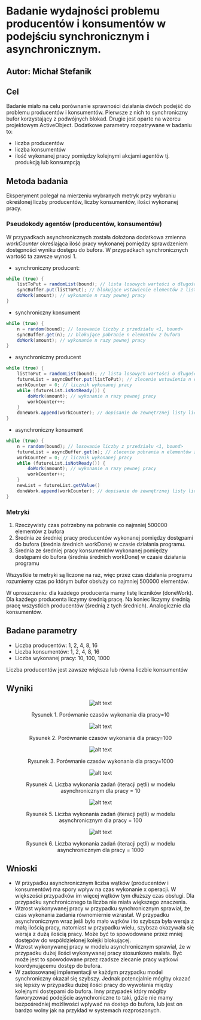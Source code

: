 # Badanie wydajności problemu producentów i konsumentów w podejściu synchronicznym i asynchronicznym.
## Autor: Michał Stefanik
## Cel
Badanie miało na celu porównanie sprawności działania dwóch podejść do problemu producentów i konsumentów. Pierwsze z nich to synchroniczny bufor korzystający z podwójnych blokad. Drugie jest oparte na wzorcu projektowym ActiveObject. Dodatkowe parametry rozpatrywane w badaniu to:
* liczba producentów
* liczba konsumentów
* ilość wykonanej pracy pomiędzy kolejnymi akcjami agentów tj. produkcją lub konsumpcją

## Metoda badania
Eksperyment polegał na mierzeniu wybranych metryk przy wybraniu określonej liczby producentów, liczby konsumentów, ilości wykonanej pracy.
### Pseudokody agentów (producentów, konsumentów)
W przypadkach asynchronicznych została dołożona dodatkowa zmienna $workCounter$ określająca ilość pracy wykonanej pomiędzy sprawdzeniem dostępności wyniku dostępu do bufora. W przypadkach synchronicznych wartość ta zawsze wynosi 1.
* synchroniczny producent:
```java
while (true) {
    listToPut = randomList(bound); // lista losowych wartości o długości <1, bound>
    syncBuffer.put(listToPut); // blokujące wstawienie elementów z listy do bufora
    doWork(amount); // wykonanie n razy pewnej pracy
}
```
* synchroniczny konsument
```java
while (true) {
    n = random(bound); // losowanie liczby z przedziału <1, bound>
    syncBuffer.get(n); // blokujące pobranie n elementów z bufora
    doWork(amount); // wykonanie n razy pewnej pracy
}
```
* asynchroniczny producent
```java
while (true) {
    listToPut = randomList(bound); // lista losowych wartości o długości <1, bound>
    futureList = asyncBuffer.put(listToPut); // zlecenie wstawienia n elementów do bufora ze zwrotem obiektu typu future
    workCounter = 0; // licznik wykonanej pracy
    while (futureList.isNotReady()) {
        doWork(amount); // wykonanie n razy pewnej pracy
        workCounter++;
    }
    doneWork.append(workCounter); // dopisanie do zewnętrznej listy liczby powtórzeń pętli
}
```
* asynchroniczny konsument
```java
while (true) {
    n = random(bound); // losowanie liczby z przedziału <1, bound>
    futureList = asyncBuffer.get(n); // zlecenie pobrania n elementów z bufora ze zwrotem obiektu typu future
    workCounter = 0; // licznik wykonanej pracy
    while (futureList.isNotReady()) {
        doWork(amount); // wykonanie n razy pewnej pracy
        workCounter++;
    }
    newList = futureList.getValue()
    doneWork.append(workCounter); // dopisanie do zewnętrznej listy liczby powtórzeń pętli
}
```

### Metryki
1. Rzeczywisty czas potrzebny na pobranie co najmniej 500000 elementów z bufora
2. Średnia ze średniej pracy producentów wykonanej pomiędzy dostępami do bufora (średnia średnich workDone) w czasie działania programu.
3. Średnia ze średniej pracy konsumentów wykonanej pomiędzy dostępami do bufora (średnia średnich workDone) w czasie działania programu

Wszystkie te metryki są liczone na raz, więc przez czas działania programu rozumiemy czas po którym bufor obsłuży co najmniej 500000 elementów.

W uproszczeniu: dla każdego producenta mamy listę liczników (doneWork). Dla każdego producenta liczymy średnią pracę. Na koniec liczymy średnią pracę wszystkich producentów (średnią z tych średnich). Analogicznie dla konsumentów.

<div style="page-break-after: always;"></div>

## Badane parametry
* Liczba producentów: 1, 2, 4, 8, 16
* Liczba konsumentów: 1, 2, 4, 8, 16
* Liczba wykonanej pracy: 10, 100, 1000

Liczba producentów jest zawsze większa lub równa liczbie konsumentów

## Wyniki
<div style="text-align: center;">

![alt text](Figure_1.png "Title")

Rysunek 1. Porównanie czasów wykonania dla pracy=10

![alt text](Figure_2.png "Title")

Rysunek 2. Porównanie czasów wykonania dla pracy=100

![alt text](Figure_3.png "Title")

Rysunek 3. Porównanie czasów wykonania dla pracy=1000

![alt text](Figure_4.png "Title")

Rysunek 4. Liczba wykonania zadań (iteracji pętli) w modelu asynchronicznym dla pracy = 10

![alt text](Figure_5.png "Title")

Rysunek 5. Liczba wykonania zadań (iteracji pętli) w modelu asynchronicznym dla pracy = 100

![alt text](Figure_6.png "Title")

Rysunek 6. Liczba wykonania zadań (iteracji pętli) w modelu asynchronicznym dla pracy = 1000

</div>

## Wnioski
* W przypadku asynchronicznym liczba wątków (producentów i konsumentów) ma spory wpływ na czas wykonanie x operacji. W większości przypadków im więcej wątków tym dłuższy czas obsługi. Dla przypadku synchronicznego ta liczba nie miała większego znaczenia.
* Wzrost wykonywanej pracy w przypadku synchronicznym sprawiał, że czas wykonania zadania równomiernie wzrastał. W przypadku asynchronicznym wraz jeśli było mało wątków i to szybsza była wersja z małą ilością pracy, natomiast w przypadku wielu, szybsza okazywała się wersja z dużą ilością pracy. Może być to spowodowane przez mniej dostępów do współdzielonej kolejki blokującej.
* Wzrost wykonywanej pracy w modelu asynchronicznym sprawiał, że w przypadku dużej ilości wykonywanej pracy stosunkowo malała. Być może jest to spowodowane przez rzadsze zlecanie pracy wątkowi koordynującemu dostęp do bufora.
* W zastosowanej implementacji w każdym przypadku model synchroniczny okazał się szybszy. Jednak potencjalnie mógłby okazać się lepszy w przypadku dużej ilości pracy do wywołania między kolejnymi dostępami do bufora. Inny przypadek który mógłby faworyzować podejście asynchroniczne to taki, gdzie nie mamy bezpośredniej możliwości wpływać na dostęp do bufora, lub jest on bardzo wolny jak na przykład w systemach rozproszonych.

